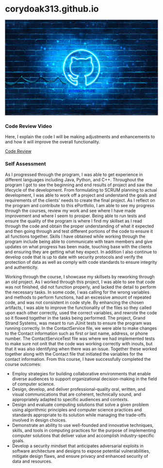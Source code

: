 # corydoak313.github.io

<picture>
  <source media="(prefers-color-scheme: dark)" srcset="welcome_neon.png">
  <source media="(prefers-color-scheme: light)" srcset="welcome_light.png">
  <img alt="neon github logo on computer" src="git_neon_blue.JPG">
</picture>

<p>
  <h3> Code Review Video</h3>
  Here, I explain the code I will be making adjustments and enhancements to and how it will improve the overall functionality. 
</p>

[Code Review](https://youtu.be/YEeCg0r6yno)

<p> 
  <h3> Self Assessment </h3>
  As I progressed through the program, I was able to get experience in different languages including Java, Python, and C++. Throughout the program I got to see the beginning and end results of project and saw the lifecycle of the development. From formulating to SCRUM planning to actual development, I was able to work off a project and understand the goals and requirements of the clients' needs to create the final project. As I reflect on the program and contribute to this ePortfolio, I am able to see my progress through the courses, review my work and see where I have made improvement and where I seem to prosper. Being able to run tests and ensure the quality of the program is where I find my skillset as I read through the code and obtain the proper understanding of what it expected and then going through and test different portions of the code to ensure it all functions together. Skills I have obtained while working through the program include being able to communicate with team members and give updates on what progress has been made, touching base with the clients and ensuring they are getting what hey expect. In addition I also continue to develop code that is up to date with security protocols and verify the protection of data as well as comply with code standards to ensure integrity and authenticity. 
</p>

<p>
  Working through the course, I showcase my skillsets by reworking through an old project. As I worked through this project, I was able to see that code was not finished, did not function properly, and lacked the detail to perform the necessary tasks. In some code, I was calling for the wrong variables and methods to perform functions, had an excessive amount of repeated code, and was not consistent in code style. By enhancing the chosen artifacts, I was able to improve the functionality of the files so they called upon each other correctly, used the correct variables, and rewrote the code so it flowed together in the tasks being performed. The project, Grand Strand Systems, was meant to run JUnit tests to ensure the program was running correctly. In the ContactService file, we were able to make changes to the Contact information such as first or last name, address, or phone number. The ContactServiceTest file was where we had implemented tests to make sure not onlt that the code was working correctly with inouts, but that it was also identifying when there was an issue. Together these worked together along with the Contact file that initiated the variables for the contact information. From this course, I have successfully completed the course outcomes:

  - Employ strategies for building collaborative environments that enable diverse audiences to support organizational decision-making in the field of computer science.
  - Design, develop, and deliver professional-quality oral, written, and visual communications that are coherent, technically sound, and appropriately adapted to specific audiences and contexts.
  - Design and evaluate computing solutions that solve a given problem using algorithmic principles and computer science practices and standards appropriate to its solution while managing the trade-offs involved in design choices.
  - Demonstrate an ability to use well-founded and innovative techniques, skills, and tools in computing practices for the purpose of implementing computer solutions that deliver value and accomplish industry-specific goals.
  - Develop a security mindset that anticipates adversarial exploits in software architecture and designs to expose potential vulnerabilities, mitigate design flaws, and ensure privacy and enhanced security of data and resources. 
</p>

